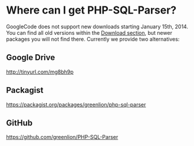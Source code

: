 # Where can I get PHP-SQL-Parser? #


GoogleCode does not support new downloads starting January 15th, 2014. You can find all old versions within the [Download section](http://code.google.com/p/php-sql-parser/downloads/list), but newer packages you will not find there. Currently we provide two alternatives:


## Google Drive ##
http://tinyurl.com/mg8bh9p

## Packagist ##
https://packagist.org/packages/greenlion/php-sql-parser

## GitHub ##
https://github.com/greenlion/PHP-SQL-Parser